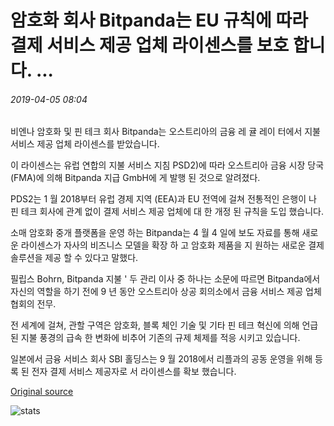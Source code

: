 # 암호화 회사 Bitpanda는 EU 규칙에 따라 결제 서비스 제공 업체 라이센스를 보호 합니다. ...

###### 2019-04-05 08:04

비엔나 암호화 및 핀 테크 회사 Bitpanda는 오스트리아의 금융 레 귤 레이 터에서 지불 서비스 제공 업체 라이센스를 받았습니다.

이 라이센스는 유럽 연합의 지불 서비스 지침 PSD2)에 따라 오스트리아 금융 시장 당국 (FMA)에 의해 Bitpanda 지급 GmbH에 게 발행 된 것으로 알려졌다.

PDS2는 1 월 2018부터 유럽 경제 지역 (EEA)과 EU 전역에 걸쳐 전통적인 은행이 나 핀 테크 회사에 관계 없이 결제 서비스 제공 업체에 대 한 개정 된 규칙을 도입 했습니다.

소매 암호화 중개 플랫폼을 운영 하는 Bitpanda는 4 월 4 일에 보도 자료를 통해 새로운 라이센스가 자사의 비즈니스 모델을 확장 하 고 암호화 제품을 지 원하는 새로운 결제 솔루션을 제공 할 수 있다고 말했다.

필립스 Bohrn, Bitpanda 지불 ' 두 관리 이사 중 하나는 소문에 따르면 Bitpanda에서 자신의 역할을 하기 전에 9 년 동안 오스트리아 상공 회의소에서 금융 서비스 제공 업체 협회의 전무.

전 세계에 걸쳐, 관할 구역은 암호화, 블록 체인 기술 및 기타 핀 테크 혁신에 의해 언급 된 지불 풍경의 급속 한 변화에 비추어 기존의 규제 체제를 적응 시키고 있습니다.

일본에서 금융 서비스 회사 SBI 홀딩스는 9 월 2018에서 리플과의 공동 운영을 위해 등록 된 전자 결제 서비스 제공자로 서 라이센스를 확보 했습니다.

[Original source](https://cointelegraph.com/news/crypto-firm-bitpanda-secures-payments-service-provider-license-under-eu-rules)

![stats](https://c.statcounter.com/11760860/0/a89fa40b/1/ "stats")